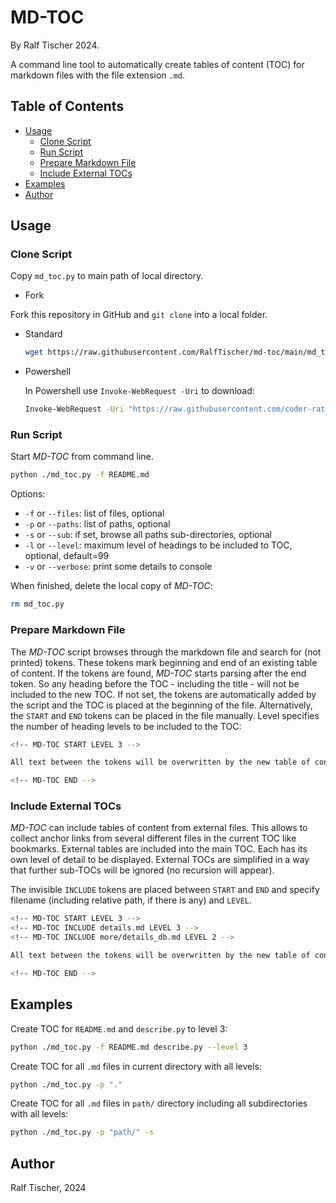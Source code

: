 # MD-TOC

By Ralf Tischer 2024.

A command line tool to automatically create tables of content (TOC) for markdown files with the file extension `.md`. 

<!-- MD-TOC START LEVEL 3 -->

## Table of Contents

  - [Usage](#usage)
    - [Clone Script](#clone-script) 
    - [Run Script](#run-script)
    - [Prepare Markdown File](#prepare-markdown-file)
    - [Include External TOCs](#include-external-tocs)
  - [Examples](#examples)
  - [Author](#author)

<!-- MD-TOC END -->

## Usage

### Clone Script

Copy `md_toc.py` to main path of local directory. 

* Fork

Fork this repository in GitHub and `git clone` into a local folder. 

* Standard

  ```bash
  wget https://raw.githubusercontent.com/RalfTischer/md-toc/main/md_toc.py
  ```

* Powershell

  In Powershell use `Invoke-WebRequest -Uri` to download:

  ```bash
  Invoke-WebRequest -Uri "https://raw.githubusercontent.com/coder-ratz/md-toc/main/md_toc.py" -OutFile "md_toc.py"
  ```
### Run Script

Start _MD-TOC_ from command line. 
```bash
python ./md_toc.py -f README.md
```

Options:
* `-f` or `--files`: list of files, optional
* `-p` or `--paths`: list of paths, optional
* `-s` or `--sub`: if set, browse all paths sub-directories, optional
* `-l` or `--level`: maximum level of headings to be included to TOC, optional, default=99
* `-v` or `--verbose`: print some details to console 

When finished, delete the local copy of _MD-TOC_:
```bash
rm md_toc.py
```

### Prepare Markdown File

The _MD-TOC_ script browses through the markdown file and search for (not printed) tokens. These tokens mark beginning and end of an existing table of content. 
If the tokens are found, _MD-TOC_ starts parsing after the end token. So any heading before the TOC - including the title - will not be included to the new TOC.
If not set, the tokens are automatically added by the script and the TOC is placed at the beginning of the file. 
Alternatively, the `START` and `END` tokens can be placed in the file manually. Level specifies the number of heading levels to be included to the TOC:

```bash
<!-- MD-TOC START LEVEL 3 -->

All text between the tokens will be overwritten by the new table of content.

<!-- MD-TOC END -->

``` 
### Include External TOCs

_MD-TOC_ can include tables of content from external files. This allows to collect anchor links from several different files in the current TOC like bookmarks.
External tables are included into the main TOC. Each has its own level of detail to be displayed. 
External TOCs are simplified in a way that further sub-TOCs will be ignored (no recursion will appear).

The invisible `INCLUDE` tokens are placed between `START` and `END` and specify filename (including relative path, if there is any) and `LEVEL`. 

```bash
<!-- MD-TOC START LEVEL 3 -->
<!-- MD-TOC INCLUDE details.md LEVEL 3 -->
<!-- MD-TOC INCLUDE more/details_db.md LEVEL 2 -->

All text between the tokens will be overwritten by the new table of content.

<!-- MD-TOC END -->
```

## Examples

Create TOC for `README.md` and `describe.py` to level 3:
```bash
python ./md_toc.py -f README.md describe.py --level 3
```

Create TOC for all `.md` files in current directory with all levels:
```bash
python ./md_toc.py -p "."
```

Create TOC for all `.md` files in `path/` directory including all subdirectories with all levels:
```bash
python ./md_toc.py -p "path/" -s
```
## Author

Ralf Tischer, 2024


